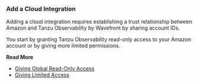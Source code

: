 ### Add a Cloud Integration

Adding a cloud integration requires establishing a trust relationship between Amazon and Tanzu Observability by Wavefront by sharing account IDs.

You start by granting Tanzu Observability read-only access to your Amazon account or by giving more limited permissions.

**Read More**<br/>
* [Giving Global Read-Only Access](integrations_aws_overview.html#give-read-only-access-to-your-amazon-account-and-get-the-role-arn)<br/>
* [Giving Limited Access](https://docs.wavefront.com/integrations_aws_metrics.html#giving-wavefront-limited-access)
